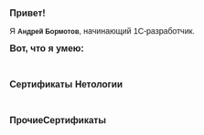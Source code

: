 <p><strong><span style="font-family:Tahoma,Geneva,sans-serif"><span style="font-size:16px">Привет!</span></span></strong></p>

<p><span style="font-family:Tahoma,Geneva,sans-serif">Я <strong><span style="font-size:12px">Андрей Бормотов</span></strong>, начинающий 1С-разработчик.</span></p>

<p><strong><span style="font-family:Tahoma,Geneva,sans-serif"><span style="font-size:16px">Вот, что я умею:</span></span></strong></p>

<p>&nbsp;</p>

<p><span style="font-size:16px"><strong><span style="font-family:Tahoma,Geneva,sans-serif">Сертификаты Нетологии</span></strong></span></p>

<p>&nbsp;</p>

<p><strong><span style="font-size:16px"><span style="font-family:Tahoma,Geneva,sans-serif">ПрочиеСертификаты</span></span></strong></p>

<p>&nbsp;</p>
